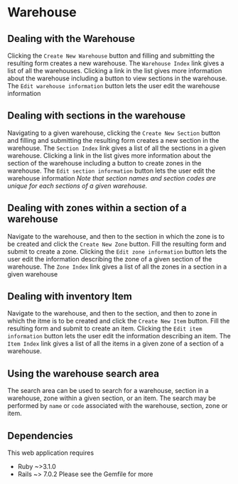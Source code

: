 # Warehouse


## Dealing with the Warehouse
Clicking the `Create New Warehouse` button and filling and submitting the resulting form creates a new warehouse.
The `Warehouse Index` link gives a list of all the warehouses. Clicking a link in the list gives more information about the warehouse including a button to view sections in the warehouse.
The `Edit warehouse information` button lets the user edit the warehouse information

## Dealing with sections in the warehouse
Navigating to a given warehouse, clicking the `Create New Section` button and filling and submitting the resulting form creates a new section in the warehouse.
The `Section Index` link gives a list of all the sections in a given warehouse. Clicking a link in the list gives more information about the section of the warehouse including a button to create zones in the warehouse.
The `Edit section information` button lets the user edit the warehouse information
*Note that section names and section codes are unique for each sections of a given warehouse.*

## Dealing with zones within a section of a warehouse
Navigate to the warehouse, and then to the section in which the zone is to be created and click the `Create New Zone` button. Fill the resulting form and submit to create a zone. Clicking the `Edit zone information` button lets the user edit the information describing the zone of a given section of the warehouse.
The `Zone Index` link gives a list of all the zones in a section in a given warehouse

## Dealing with inventory Item
Navigate to the warehouse, and then to the section, and then to zone in which the itme is to be created and click the `Create New Item` button. Fill the resulting form and submit to create an item.  Clicking the `Edit item information` button lets the user edit the information describing an item.
The `Item Index` link gives a list of all the items in a given zone of a section of a warehouse.

## Using the warehouse search area
The search area can be used to search for a warehouse, section in a warehouse, zone within a given section, or an item. The search may be performed by `name` or `code` associated with the warehouse, section, zone or item.

## Dependencies
This web application requires
* Ruby ~>3.1.0
* Rails ~> 7.0.2
Please see the Gemfile for more
